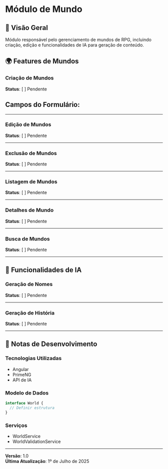# Módulo de Mundo

## 📖 Visão Geral
Módulo responsável pelo gerenciamento de mundos de RPG, incluindo criação, edição e funcionalidades de IA para geração de conteúdo.

## 🌍 Features de Mundos

### Criação de Mundos
**Status**: [ ] Pendente

**Campos do Formulário**:
- 

---

### Edição de Mundos
**Status**: [ ] Pendente

---

### Exclusão de Mundos
**Status**: [ ] Pendente

---

### Listagem de Mundos
**Status**: [ ] Pendente

---

### Detalhes de Mundo
**Status**: [ ] Pendente

---

### Busca de Mundos
**Status**: [ ] Pendente

---

## 🤖 Funcionalidades de IA

### Geração de Nomes
**Status**: [ ] Pendente

---

### Geração de História
**Status**: [ ] Pendente

---

## 📝 Notas de Desenvolvimento

### Tecnologias Utilizadas
- Angular
- PrimeNG
- API de IA

### Modelo de Dados
```typescript
interface World {
  // Definir estrutura
}
```

### Serviços
- WorldService
- WorldValidationService

---

**Versão**: 1.0  
**Última Atualização**: 1º de Julho de 2025
